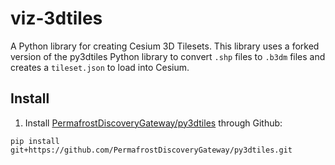 # viz-3dtiles

A Python library for creating Cesium 3D Tilesets. This library uses a forked version of the py3dtiles Python library to convert `.shp` files to `.b3dm` files and creates a `tileset.json` to load into Cesium.

## Install
1. Install [PermafrostDiscoveryGateway/py3dtiles](https://github.com/PermafrostDiscoveryGateway/py3dtiles) through Github:
```
pip install git+https://github.com/PermafrostDiscoveryGateway/py3dtiles.git
```
